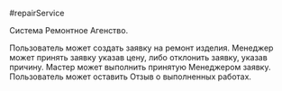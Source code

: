 #repairService

Система Ремонтное Агенство.

Пользователь может создать заявку на ремонт изделия.
Менеджер может принять заявку указав цену, либо отклонить заявку, указав причину.
Мастер может выполнить принятую Менеджером заявку.
Пользователь может оставить Отзыв о выполненных работах.
